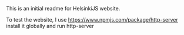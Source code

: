 This is an initial readme for HelsinkiJS website.

To test the website, I use 
https://www.npmjs.com/package/http-server
install it globally and run http-server



